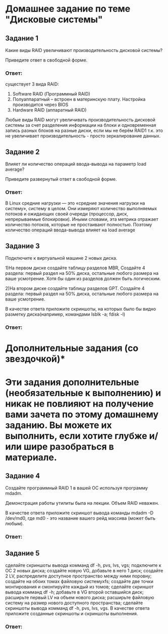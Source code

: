 # Домашнее задание по теме "Дисковые системы"
## Задание 1

Какие виды RAID увеличивают производительность дисковой системы?

Приведите ответ в свободной форме.

### Ответ: 

существует 3 вида RAID:
1) Software RAID (Программный RAID)
2) Полуаппаратный – встроен в материнскую плату. Настройка производится через BIOS
3) Hardware RAID (аппаратный RAID)

Любые виды RAID могут увеличивать производительность дисковой системы за счет разделения информации на блоки и одновременная запись разных блоков на разные диски, если мы не берём RAID1 т.к. это не увеличивает производительность - просто зеркалирование данных.

## Задание 2

Влияет ли количество операций ввода-вывода на параметр load average?

Приведите развернутый ответ в свободной форме.

### Ответ: 
В Linux средние нагрузки — это «средние значения нагрузки на систему», систему в целом. Они измеряют количество выполняемых потоков и ожидающих своей очереди (процессор, диск, непрерываемые блокировки). Иными словами, эта метрика отражает количество потоков, которые не простаивают полностью.
Поэтому количество операций ввода-вывода влияет на load average


## Задание 3

Подключите к виртуальной машине 2 новых диска.

1)На первом диске создайте таблицу разделов MBR, Создайте 4 раздела: первый раздел на 50% диска, остальные любого размера на ваше усмотрение. Хотя бы один из разделов должен быть логическим.

2)На втором диске создайте таблицу разделов GPT. Создайте 4 раздела: первый раздел на 50% диска, остальные любого размера на ваше усмотрение.

В качестве ответа приложите скриншоты, на которых было бы видно разметку диска(например, командами lsblk -a; fdisk -l)


### Ответ: 



# Дополнительные задания (со звездочкой)*
# Эти задания дополнительные (необязательные к выполнению) и никак не повлияют на получение вами зачета по этому домашнему заданию. Вы можете их выполнить, если хотите глубже и/или шире разобраться в материале.

## Задание 4

Создайте программный RAID 1 в вашей ОС используя программу mdadm.

Демонстрация работы утилиты была на лекции. Объем RAID неважен.

В качестве ответа приложите скриншот вывода команды mdadm -D /dev/md0, где md0 - это название вашего рейд массива (может быть любым).

### Ответ: 



## Задание 5

сделайте скриншоты вывода комманд df -h, pvs, lvs, vgs;
подключите к ОС 2 новых диска;
создайте новую VG, добавьте в него 1 диск;
создайте 2 LV, распределите доступное пространство между ними поровну;
создайте на обоих томах файловую системуxfs;
создайте две точки монтирования и смонтируйте каждый из томов;
сделайте скриншот вывода комманд df -h;
добавьте в VG второй оставшийся диск;
расширьте первый LV на объем нового диска;
расширьте файловую систему на размер нового доступного пространства;
сделайте скриншоты вывода комманд df -h, pvs, lvs, vgs.
В качестве ответа приложите созданные скриншоты и скриншоты выполнения.


### Ответ: 


